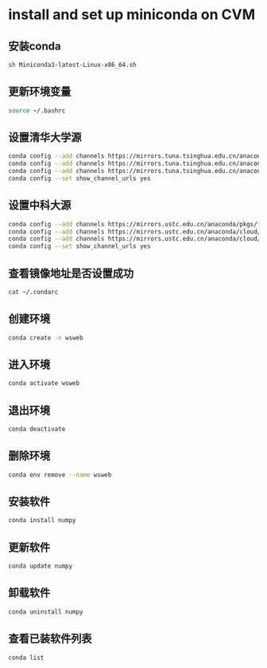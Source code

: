 # install and set up miniconda on CVM
## 安装conda
```bash 
sh Miniconda3-latest-Linux-x86_64.sh
```

## 更新环境变量
```bash 
source ~/.bashrc
```

## 设置清华大学源
```bash 
conda config --add channels https://mirrors.tuna.tsinghua.edu.cn/anaconda/pkgs/free/
conda config --add channels https://mirrors.tuna.tsinghua.edu.cn/anaconda/cloud/conda-forge/
conda config --add channels https://mirrors.tuna.tsinghua.edu.cn/anaconda/cloud/bioconda/
conda config --set show_channel_urls yes
```

## 设置中科大源
```bash 
conda config --add channels https://mirrors.ustc.edu.cn/anaconda/pkgs/free/
conda config --add channels https://mirrors.ustc.edu.cn/anaconda/cloud/conda-forge/
conda config --add channels https://mirrors.ustc.edu.cn/anaconda/cloud/bioconda/
conda config --set show_channel_urls yes
```

## 查看镜像地址是否设置成功
```bash 
cat ~/.condarc
```

## 创建环境
```bash 
conda create -n wsweb
```

## 进入环境
```bash 
conda activate wsweb
```

## 退出环境
```bash 
conda deactivate
```

## 删除环境
```bash 
conda env remove --name wsweb
```

## 安装软件
```bash 
conda install numpy
```

## 更新软件
```bash 
conda update numpy
```

## 卸载软件
```bash 
conda uninstall numpy
```

## 查看已装软件列表
```bash 
conda list
```